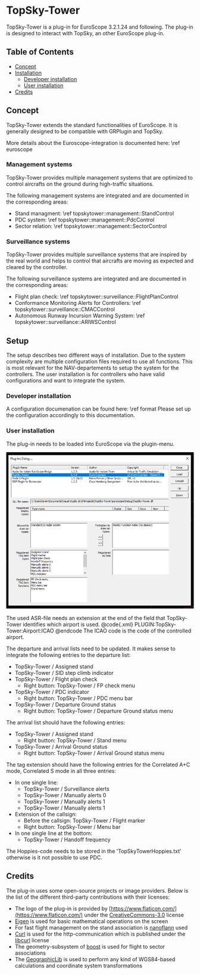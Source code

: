 # TopSky-Tower
TopSky-Tower is a plug-in for EuroScope 3.2.1.24 and following.
The plug-in is designed to interact with TopSky, an other EuroScope plug-in.

## Table of Contents
  * [Concept](#concept)
  * [Installation](#installation)
    + [Developer installation](#developer-installation)
    + [User installation](#user-installation)
  * [Credits](#credits)

## Concept
TopSky-Tower extends the standard functionalities of EuroScope.
It is generally designed to be compatible with GRPlugin and TopSky.

More details about the Euroscope-integration is documented here: \ref euroscope

### Management systems

TopSky-Tower provides multiple management systems that are optimized to control aircrafts on the ground
during high-traffic situations.

The following management systems are integrated and are documented in the corresponding areas:
- Stand managment: \ref topskytower::management::StandControl
- PDC system: \ref topskytower::management::PdcControl
- Sector relation: \ref topskytower::management::SectorControl

### Surveillance systems

TopSky-Tower provides multiple surveillance systems that are inspired by the real world and helps
to control that aircrafts are moving as expected and cleared by the controller.

The following surveillance systems are integrated and are documented in the corresponding areas:
- Flight plan check: \ref topskytower::surveillance::FlightPlanControl
- Conformance Monitoring Alerts for Controllers: \ref topskytower::surveillance::CMACControl
- Autonomous Runway Incursion Warning System: \ref topskytower::surveillance::ARIWSControl

## Setup
The setup describes two different ways of installation.
Due to the system complexity are multiple configuration files required to use all functions.
This is most relevant for the NAV-departements to setup the system for the controllers.
The user installation is for controllers who have valid configurations and want to integrate the system.

### Developer installation

A configuration documenation can be found here: \ref format
Please set up the configuration accordingly to this documentation.

### User installation

The plug-in needs to be loaded into EuroScope via the plugin-menu.

![Load plugin](doc/imgs/PluginLoad.png)

The used ASR-file needs an extension at the end of the field that TopSky-Tower identifies which airport is used.
@code{.xml}
PLUGIN:TopSky-Tower:Airport:ICAO
@endcode
The ICAO code is the code of the controlled airport.

The departure and arrival lists need to be updated.
It makes sense to integrate the following entries to the departure list:
- TopSky-Tower / Assigned stand
- TopSky-Tower / SID step climb indicator
- TopSky-Tower / Flight plan check
  - Right button: TopSky-Tower / FP check menu
- TopSky-Tower / PDC indicator
  - Right button: TopSky-Tower / PDC menu bar
- TopSky-Tower / Departure Ground status
  - Right button: TopSky-Tower / Departure Ground status menu

The arrival list should have the following entries:
- TopSky-Tower / Assigned stand
  - Right button: TopSky-Tower / Stand menu
- TopSky-Tower / Arrival Ground status
  - Right button: TopSky-Tower / Arrival Ground status menu

The tag extension should have the following entries for the Correlated A+C mode, Correlated S mode in all three entries:
- In one single line:
  - TopSky-Tower / Surveillance alerts
  - TopSky-Tower / Manually alerts 0
  - TopSky-Tower / Manually alerts 1
  - TopSky-Tower / Manually alerts 1
- Extension of the callsign:
  - Before the callsign: TopSky-Tower / Flight marker
  - Right button: TopSky-Tower / Menu bar
- In one single line at the bottom:
  - TopSky-Tower / Handoff frequency

The Hoppies-code needs to be stored in the 'TopSkyTowerHoppies.txt' otherwise is it not possible to use PDC.

## Credits
The plug-in uses some open-source projects or image providers.
Below is the list of the different third-party contributions with their licenses:
- The logo of the plug-in is provided by [https://www.flaticon.com/](https://www.flaticon.com/) under the [CreativeCommons-3.0](https://creativecommons.org/licenses/by/3.0/) license
- [Eigen](http://eigen.tuxfamily.org/index.php?title=Main_Page) is used for basic mathematical operations on the screen
- For fast flight management on the stand association is [nanoflann](https://github.com/jlblancoc/nanoflann) used
- [Curl](https://curl.haxx.se/) is used for the http-communication which is published under the [libcurl](https://curl.haxx.se/docs/copyright.html) license
- The geometry-subsystem of [boost](https://www.boost.org/) is used for flight to sector associations
- The [GeographicLib](https://geographiclib.sourceforge.io/) is used to perform any kind of WGS84-based calculations and coordinate system transformations

